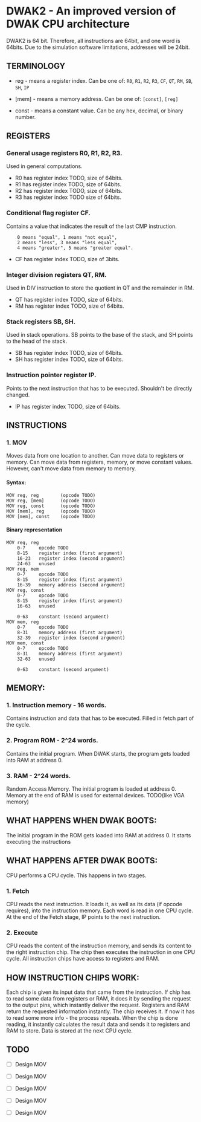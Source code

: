 # DWAK2 - An improved version of DWAK CPU architecture

DWAK2 is 64 bit. Therefore, all instructions are 64bit, and one word is 64bits.
Due to the simulation software limitations, addresses will be 24bit.


## TERMINOLOGY
- reg - means a register index.
    Can be one of: `R0`, `R1`, `R2`, `R3`, `CF`, `QT`, `RM`, `SB`, `SH`, `IP`

- [mem] - means a memory address.
    Can be one of: `[const]`, `[reg]`

- const - means a constant value.
    Can be any hex, decimal, or binary number.


## REGISTERS
### General usage registers R0, R1, R2, R3.
Used in general computations.

- R0 has register index TODO, size of 64bits.
- R1 has register index TODO, size of 64bits.
- R2 has register index TODO, size of 64bits.
- R3 has register index TODO size of 64bits.

### Conditional flag register CF.
Contains a value that indicates the result of the last CMP instruction.

        0 means "equal", 1 means "not equal",
        2 means "less", 3 means "less equal",
        4 means "greater", 5 means "greater equal".
        
- CF has register index TODO, size of 3bits.

### Integer division registers QT, RM.
Used in DIV instruction to store the quotient in QT and the remainder in RM.
    
- QT has register index TODO, size of 64bits.
- RM has register index TODO, size of 64bits.

### Stack registers SB, SH.
Used in stack operations. SB points to the base of the stack, and SH points to the head of the stack. 
    
- SB has register index TODO, size of 64bits.
- SH has register index TODO, size of 64bits.
    
### Instruction pointer register IP.
Points to the next instruction that has to be executed. Shouldn't be directly changed.
    
- IP has register index TODO, size of 64bits.


## INSTRUCTIONS
### 1. MOV
Moves data from one location to another.
Can move data to registers or memory.
Can move data from registers, memory, or move constant values. However, can't move data from memory to memory.

#### Syntax:
```
MOV reg, reg        (opcode TODO)
MOV reg, [mem]      (opcode TODO)
MOV reg, const      (opcode TODO)
MOV [mem], reg      (opcode TODO)
MOV [mem], const    (opcode TODO)
```
#### Binary representation

```
MOV reg, reg
    0-7     opcode TODO
    8-15    register index (first argument)
    16-23   register index (second argument)
    24-63   unused
MOV reg, mem
    0-7     opcode TODO
    8-15    register index (first argument)
    16-39   memory address (second argument)
MOV reg, const
    0-7     opcode TODO
    8-15    register index (first argument)
    16-63   unused

    0-63    constant (second argument)
MOV mem, reg
    0-7     opcode TODO
    8-31    memory address (first argument)
    32-39   register index (second argument)
MOV mem, const
    0-7     opcode TODO
    8-31    memory address (first argument)
    32-63   unused
    
    0-63    constant (second argument)
```

## MEMORY:
### 1. Instruction memory - 16 words.
Contains instruction and data that has to be executed. Filled in fetch part of the cycle.
    
### 2. Program ROM - 2^24 words.
Contains the initial program. When DWAK starts, the program gets loaded into RAM at address 0.
    
### 3. RAM - 2^24 words.
Random Access Memory. The initial program is loaded at address 0.       
Memory at the end of RAM is used for external devices. TODO(like VGA memory)
    

## WHAT HAPPENS WHEN DWAK BOOTS:
The initial program in the ROM gets loaded into RAM at address 0. It starts executing the instructions


## WHAT HAPPENS AFTER DWAK BOOTS:
CPU performs a CPU cycle.
This happens in two stages.

### 1. Fetch
CPU reads the next instruction. It loads it, as well as its data (if opcode requires), into the instruction memory. 
Each word is read in one CPU cycle.
At the end of the Fetch stage, IP points to the next instruction.
### 2. Execute
CPU reads the content of the instruction memory, and sends its content to the right instruction chip. 
The chip then executes the instruction in one CPU cycle. 
All instruction chips have access to registers and RAM.


## HOW INSTRUCTION CHIPS WORK:
Each chip is given its input data that came from the instruction. 
If chip has to read some data from registers or RAM, it does it by sending the request to the output pins, which instantly deliver the request. 
Registers and RAM return the requested information instantly. The chip receives it. If now it has to read some more info - the process repeats.
When the chip is done reading, it instantly calculates the result data and sends it to registers and RAM to store.
Data is stored at the next CPU cycle.


## TODO
- [ ] Design MOV
- [ ] Design MOV
- [ ] Design MOV
- [ ] Design MOV
- [ ] Design MOV
       
    
        
        
        
        

            
               
            
            
            
                
    
    
    
     



